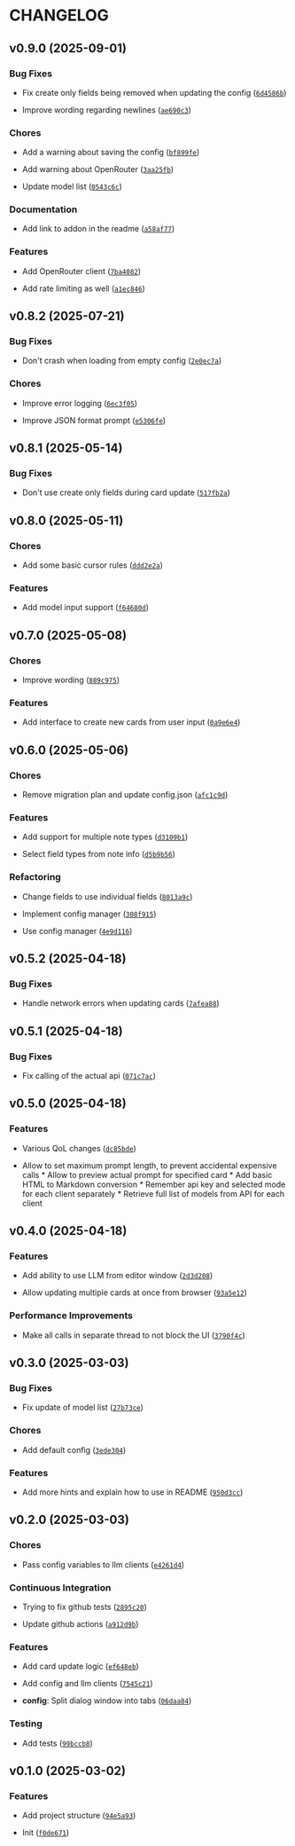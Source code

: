 # CHANGELOG


## v0.9.0 (2025-09-01)

### Bug Fixes

- Fix create only fields being removed when updating the config
  ([`6d4586b`](https://github.com/Rizhiy/anki-llm-card-fill/commit/6d4586bd53ac679c54a0eb2e1a1e41907ca9f0b2))

- Improve wording regarding newlines
  ([`ae690c3`](https://github.com/Rizhiy/anki-llm-card-fill/commit/ae690c387aea0a8f9878abefb27daca158be4b9f))

### Chores

- Add a warning about saving the config
  ([`bf899fe`](https://github.com/Rizhiy/anki-llm-card-fill/commit/bf899fe19899010d4689441dac4713f7ee1c5345))

- Add warning about OpenRouter
  ([`3aa25fb`](https://github.com/Rizhiy/anki-llm-card-fill/commit/3aa25fb21fb0d18af7b2b4514d36418f439a303b))

- Update model list
  ([`0543c6c`](https://github.com/Rizhiy/anki-llm-card-fill/commit/0543c6c01d50c252af62e4f48b042e0cd66d7b5a))

### Documentation

- Add link to addon in the readme
  ([`a58af77`](https://github.com/Rizhiy/anki-llm-card-fill/commit/a58af77bf79ec3eea1b9c437078ab355c97803aa))

### Features

- Add OpenRouter client
  ([`7ba4082`](https://github.com/Rizhiy/anki-llm-card-fill/commit/7ba408287dac9bacd0176eeea8a45def6e9d87c3))

- Add rate limiting as well
  ([`a1ec846`](https://github.com/Rizhiy/anki-llm-card-fill/commit/a1ec8468f426c2781f2d9c105279eff981a96f5b))


## v0.8.2 (2025-07-21)

### Bug Fixes

- Don't crash when loading from empty config
  ([`2e0ec7a`](https://github.com/Rizhiy/anki-llm-card-fill/commit/2e0ec7a7db3a808b122c12cbf2d763b17da63afb))

### Chores

- Improve error logging
  ([`6ec3f05`](https://github.com/Rizhiy/anki-llm-card-fill/commit/6ec3f056ae7c9a3d26c727d15f9070f127bc5410))

- Improve JSON format prompt
  ([`e5306fe`](https://github.com/Rizhiy/anki-llm-card-fill/commit/e5306fe20e781f591a472ad48f10c5f1bd7e05e8))


## v0.8.1 (2025-05-14)

### Bug Fixes

- Don't use create only fields during card update
  ([`517fb2a`](https://github.com/Rizhiy/anki-llm-card-fill/commit/517fb2a8f88ea533ae3775a55a62013cb49e34b1))


## v0.8.0 (2025-05-11)

### Chores

- Add some basic cursor rules
  ([`ddd2e2a`](https://github.com/Rizhiy/anki-llm-card-fill/commit/ddd2e2ab765644503b84026dfada04e255188e0b))

### Features

- Add model input support
  ([`f64680d`](https://github.com/Rizhiy/anki-llm-card-fill/commit/f64680d77e6081a7f83ccdd0b05450ede11aecb1))


## v0.7.0 (2025-05-08)

### Chores

- Improve wording
  ([`889c975`](https://github.com/Rizhiy/anki-llm-card-fill/commit/889c97501aa2e4a0a4bba880d1acd6e24baaacb3))

### Features

- Add interface to create new cards from user input
  ([`0a9e6e4`](https://github.com/Rizhiy/anki-llm-card-fill/commit/0a9e6e49e9315dc71fbcc0ee7ca4f5da5b39c4e8))


## v0.6.0 (2025-05-06)

### Chores

- Remove migration plan and update config.json
  ([`afc1c9d`](https://github.com/Rizhiy/anki-llm-card-fill/commit/afc1c9ddcdcd580d336d4f4e3646fe90775d52ac))

### Features

- Add support for multiple note types
  ([`d3109b1`](https://github.com/Rizhiy/anki-llm-card-fill/commit/d3109b1c48d6f19503a544ad1fa9e9e8346407e3))

- Select field types from note info
  ([`d5b9b56`](https://github.com/Rizhiy/anki-llm-card-fill/commit/d5b9b5654db8a4a578d2cfacbabf0e07f68f316d))

### Refactoring

- Change fields to use individual fields
  ([`8013a9c`](https://github.com/Rizhiy/anki-llm-card-fill/commit/8013a9c0a26f106bd7458a4d148ad7fc109d86f1))

- Implement config manager
  ([`308f915`](https://github.com/Rizhiy/anki-llm-card-fill/commit/308f915aadbf66f3f079b58a2b75d65b7bb65d63))

- Use config manager
  ([`4e9d116`](https://github.com/Rizhiy/anki-llm-card-fill/commit/4e9d11647fd620b085db29bb663eaba237e239e2))


## v0.5.2 (2025-04-18)

### Bug Fixes

- Handle network errors when updating cards
  ([`7afea88`](https://github.com/Rizhiy/anki-llm-card-fill/commit/7afea88828d613a411273a294f5c6536c3c77de1))


## v0.5.1 (2025-04-18)

### Bug Fixes

- Fix calling of the actual api
  ([`071c7ac`](https://github.com/Rizhiy/anki-llm-card-fill/commit/071c7ac51a7d273afe6a160001486bc40d292853))


## v0.5.0 (2025-04-18)

### Features

- Various QoL changes
  ([`dc85bde`](https://github.com/Rizhiy/anki-llm-card-fill/commit/dc85bde8f5e5a504da27c722f9331e84612fec0b))

* Allow to set maximum prompt length, to prevent accidental expensive calls * Allow to preview
  actual prompt for specified card * Add basic HTML to Markdown conversion * Remember api key and
  selected mode for each client separately * Retrieve full list of models from API for each client


## v0.4.0 (2025-04-18)

### Features

- Add ability to use LLM from editor window
  ([`2d3d208`](https://github.com/Rizhiy/anki-llm-card-fill/commit/2d3d208056910b03df1c72cc20e45de930902cca))

- Allow updating multiple cards at once from browser
  ([`93a5e12`](https://github.com/Rizhiy/anki-llm-card-fill/commit/93a5e124d8fbd5eb234c02c65f11de7955bf6994))

### Performance Improvements

- Make all calls in separate thread to not block the UI
  ([`3790f4c`](https://github.com/Rizhiy/anki-llm-card-fill/commit/3790f4cac0834a42b6a009e710c5cba0c67fabc2))


## v0.3.0 (2025-03-03)

### Bug Fixes

- Fix update of model list
  ([`27b73ce`](https://github.com/Rizhiy/anki-llm-card-fill/commit/27b73cebe95df2779c3c9a5685e9cc7180063076))

### Chores

- Add default config
  ([`3ede304`](https://github.com/Rizhiy/anki-llm-card-fill/commit/3ede3044c316110f0a942abd6de3569531c6e874))

### Features

- Add more hints and explain how to use in README
  ([`950d3cc`](https://github.com/Rizhiy/anki-llm-card-fill/commit/950d3cc3dc7a53466a914bcd75dca28f6d9e544b))


## v0.2.0 (2025-03-03)

### Chores

- Pass config variables to llm clients
  ([`e4261d4`](https://github.com/Rizhiy/anki-llm-card-fill/commit/e4261d463500e82621805a54278adc337ce93fe2))

### Continuous Integration

- Trying to fix github tests
  ([`2895c20`](https://github.com/Rizhiy/anki-llm-card-fill/commit/2895c200a70f6425373b531169d78ac27efbd04c))

- Update github actions
  ([`a912d9b`](https://github.com/Rizhiy/anki-llm-card-fill/commit/a912d9b0529921c15fa72076d51fbf78c8d80453))

### Features

- Add card update logic
  ([`ef648eb`](https://github.com/Rizhiy/anki-llm-card-fill/commit/ef648ebd0058925fe078044a8fde1443e12792ce))

- Add config and llm clients
  ([`7545c21`](https://github.com/Rizhiy/anki-llm-card-fill/commit/7545c2146bdbb93d637d60fa7a3c21aa92a8a521))

- **config**: Split dialog window into tabs
  ([`06daa84`](https://github.com/Rizhiy/anki-llm-card-fill/commit/06daa848b56f9722eacb0a0e2041f79257d44a68))

### Testing

- Add tests
  ([`99bccb8`](https://github.com/Rizhiy/anki-llm-card-fill/commit/99bccb8e65f3005a3878df2631fcddae28d00e10))


## v0.1.0 (2025-03-02)

### Features

- Add project structure
  ([`94e5a93`](https://github.com/Rizhiy/anki-llm-card-fill/commit/94e5a9359deec46513828cd163d6f5b64c50cabc))

- Init
  ([`f0de671`](https://github.com/Rizhiy/anki-llm-card-fill/commit/f0de6710d656b86973557efb56d573a3b05ec5d1))
